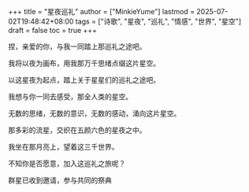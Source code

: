 +++
title = "星夜巡礼"
author = ["MinkieYume"]
lastmod = 2025-07-02T19:48:42+08:00
tags = ["诗歌", "星夜", "巡礼", "情感", "世界", "星空"]
draft = false
toc = true
+++

捏，亲爱的你，与我一同踏上那巡礼之途吧。

我将以夜为画布，用我那万千思绪点缀这片星空。

以这星夜为起点，踏上关于星星们的巡礼之途吧。

我想与你一同去感受，那全人类的星空。

无数的思绪，无数的意识，无数的感动，涌向这片星空。

那多彩的流星，交织在五颜六色的星夜之中。

我坐在那月亮上，望着这三千世界。

不知你是否愿意，加入这巡礼之旅呢？

群星已收到邀请，参与共同的祭典
